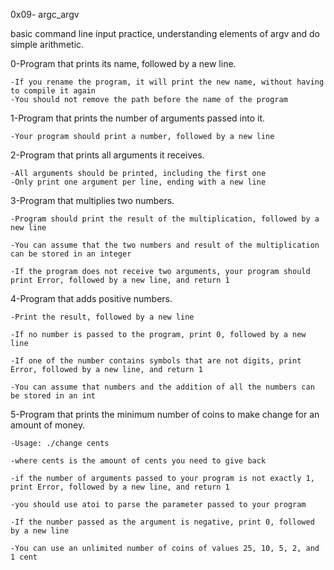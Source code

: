 0x09- argc_argv


basic command line input practice, understanding elements of argv and do simple arithmetic.


0-Program that prints its name, followed by a new line.

	-If you rename the program, it will print the new name, without having to compile it again
	-You should not remove the path before the name of the program


1-Program that prints the number of arguments passed into it.

	-Your program should print a number, followed by a new line


2-Program that prints all arguments it receives.

	-All arguments should be printed, including the first one
	-Only print one argument per line, ending with a new line


3-Program that multiplies two numbers.

	-Program should print the result of the multiplication, followed by a new line

	-You can assume that the two numbers and result of the multiplication can be stored in an integer

	-If the program does not receive two arguments, your program should print Error, followed by a new line, and return 1


4-Program that adds positive numbers.

	-Print the result, followed by a new line

	-If no number is passed to the program, print 0, followed by a new line

	-If one of the number contains symbols that are not digits, print Error, followed by a new line, and return 1

	-You can assume that numbers and the addition of all the numbers can be stored in an int


5-Program that prints the minimum number of coins to make change for an amount of money.

	-Usage: ./change cents

	-where cents is the amount of cents you need to give back

	-if the number of arguments passed to your program is not exactly 1, print Error, followed by a new line, and return 1

	-you should use atoi to parse the parameter passed to your program

	-If the number passed as the argument is negative, print 0, followed by a new line

	-You can use an unlimited number of coins of values 25, 10, 5, 2, and 1 cent
